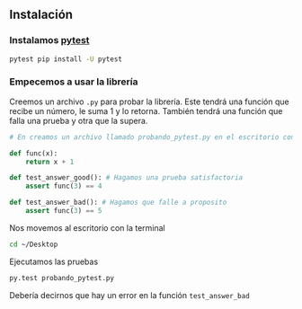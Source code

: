 ## Instalación


### Instalamos [pytest](http://pytest.org/latest/getting-started.html)
```sh
pytest pip install -U pytest
```


### Empecemos a usar la librería

Creemos un archivo `.py` para probar la librería. Este tendrá una función que recibe un número, le suma 1 y lo retorna.
También tendrá una función que falla una prueba y otra que la supera.

```python
# En creamos un archivo llamado probando_pytest.py en el escritorio con este código dentro

def func(x):
    return x + 1

def test_answer_good(): # Hagamos una prueba satisfactoria
	assert func(3) == 4

def test_answer_bad(): # Hagamos que falle a proposito
    assert func(3) == 5
```

Nos movemos al escritorio con la terminal
```sh
cd ~/Desktop
```

Ejecutamos las pruebas
```sh
py.test probando_pytest.py
```
Debería decirnos que hay un error en la función `test_answer_bad`
